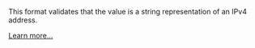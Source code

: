 This format validates that the value is a string representation of an IPv4 address.

[Learn more…](https://en.wikipedia.org/wiki/IPv4)
